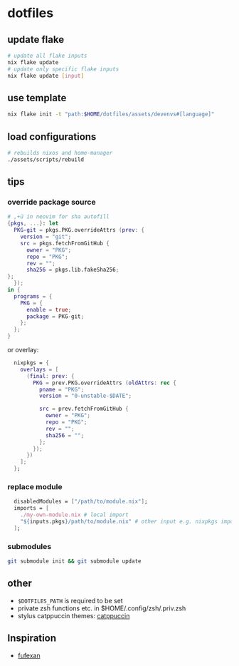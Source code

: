 # dotfiles

## update flake

```bash
# update all flake inputs
nix flake update
# update only specific flake inputs
nix flake update [input]
```

## use template

```bash
nix flake init -t "path:$HOME/dotfiles/assets/devenvs#[language]"
```

## load configurations

```bash
# rebuilds nixos and home-manager
./assets/scripts/rebuild
```

## tips

### override package source

```nix
# ,+ü in neovim for sha autofill
{pkgs, ...}: let
  PKG-git = pkgs.PKG.overrideAttrs (prev: {
    version = "git";
    src = pkgs.fetchFromGitHub {
      owner = "PKG";
      repo = "PKG";
      rev = "";
      sha256 = pkgs.lib.fakeSha256;  
};
  });
in {
  programs = {
    PKG = {
      enable = true;
      package = PKG-git;
    };
  };
}
```

or overlay:

```nix
  nixpkgs = {
    overlays = [
      (final: prev: {
        PKG = prev.PKG.overrideAttrs (oldAttrs: rec {
          pname = "PKG";
          version = "0-unstable-$DATE";

          src = prev.fetchFromGitHub {
            owner = "PKG";
            repo = "PKG";
            rev = "";
            sha256 = "";
          };
        });
      })
    ];
  };
```

### replace module

```nix
  disabledModules = ["/path/to/module.nix"];
  imports = [
    ./my-own-module.nix # local import
    "${inputs.pkgs}/path/to/module.nix" # other input e.g. nixpkgs import
  ];
```

### submodules

```bash
git submodule init && git submodule update
```

## other

- `$DOTFILES_PATH` is required to be set
- private zsh functions etc. in $HOME/.config/zsh/.priv.zsh
- stylus catppuccin themes: [catppuccin](https://ctp-aui.uncenter.dev)

## Inspiration

- [fufexan](https://github.com/fufexan/dotfiles)
